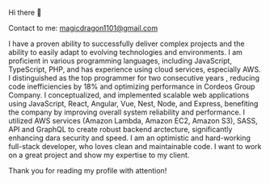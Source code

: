 Hi there 👋

Contact to me: magicdragon1101@gmail.com

I have a proven ability to successfully deliver complex projects and the ability to easily adapt to evolving technologies and environments. 
I am proficient in various programming languages, including JavaScript, TypeScript, PHP, and has experience using cloud services, especially AWS. 
I distinguished as the top programmer for two consecutive years , reducing code inefficiencies by 18% and optimizing performance in Cordeos Group Company. 
I conceptualized, and implemented scalable web applications using JavaScript, React, Angular, Vue, Nest, Node, and Express, benefiting the company by improving overall system reliability and performance. 
I utilized AWS services (Amazon Lambda, Amazon EC2, Amazon S3), SASS, API and GraphQL to create robust backend arctecture,  significantly enhancing dara security and speed.
I am an optimistic and hard-working full-stack developer, who loves clean and maintainable code. I want to work on a great project and show my expertise to my client.

Thank you for reading my profile with attention!
